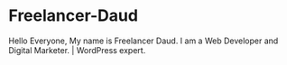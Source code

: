 # Freelancer-Daud
Hello Everyone, My name is Freelancer Daud. I am a Web Developer and Digital Marketer. | WordPress expert.
